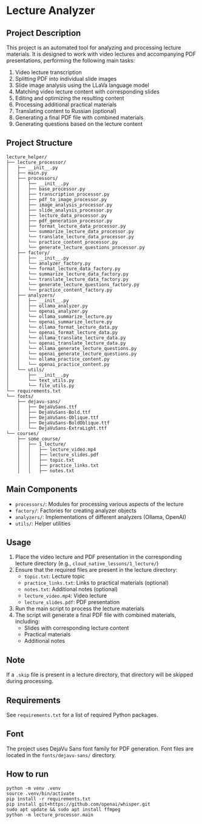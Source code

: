# Lecture Analyzer

## Project Description

This project is an automated tool for analyzing and processing lecture materials. It is designed to work with video lectures and accompanying PDF presentations, performing the following main tasks:

1. Video lecture transcription
2. Splitting PDF into individual slide images
3. Slide image analysis using the LLaVa language model
4. Matching video lecture content with corresponding slides
5. Editing and optimizing the resulting content
6. Processing additional practical materials
7. Translating content to Russian (optional)
8. Generating a final PDF file with combined materials
9. Generating questions based on the lecture content

## Project Structure

```
lecture_helper/
├── lecture_processor/
│   ├── __init__.py
│   ├── main.py
│   ├── processors/
│   │   ├── __init__.py
│   │   ├── base_processor.py
│   │   ├── transcription_processor.py
│   │   ├── pdf_to_image_processor.py
│   │   ├── image_analysis_processor.py
│   │   ├── slide_analysis_processor.py
│   │   ├── lecture_data_processor.py
│   │   ├── pdf_generation_processor.py
│   │   ├── format_lecture_data_processor.py
│   │   └── summarize_lecture_data_processor.py
│   │   └── translate_lecture_data_processor.py
│   │   └── practice_content_processor.py
│   │   └── generate_lecture_questions_processor.py
│   ├── factory/
│   │   ├── __init__.py
│   │   └── analyzer_factory.py
│   │   └── format_lecture_data_factory.py
│   │   └── summarize_lecture_data_factory.py
│   │   └── translate_lecture_data_factory.py
│   │   └── generate_lecture_questions_factory.py
│   │   └── practice_content_factory.py
│   ├── analyzers/
│   │   ├── __init__.py
│   │   ├── ollama_analyzer.py
│   │   └── openai_analyzer.py
│   │   └── ollama_summarize_lecture.py
│   │   └── openai_summarize_lecture.py
│   │   └── ollama_format_lecture_data.py
│   │   └── openai_format_lecture_data.py
│   │   └── ollama_translate_lecture_data.py
│   │   └── openai_translate_lecture_data.py
│   │   └── ollama_generate_lecture_questions.py
│   │   └── openai_generate_lecture_questions.py
│   │   └── ollama_practice_content.py
│   │   └── openai_practice_content.py
│   └── utils/
│       ├── __init__.py
│       └── text_utils.py
│       └── file_utils.py
└── requirements.txt
└── fonts/
    ├── dejavu-sans/
    │   ├── DejaVuSans.ttf
    │   ├── DejaVuSans-Bold.ttf
    │   ├── DejaVuSans-Oblique.ttf
    │   ├── DejaVuSans-BoldOblique.ttf
    │   └── DejaVuSans-ExtraLight.ttf
└── courses/
    ├── some_course/
    │   ├── 1_lecture/
    │   │   ├── lecture_video.mp4
    │   │   ├── lecture_slides.pdf
    │   │   ├── topic.txt
    │   │   ├── practice_links.txt
    │   │   ├── notes.txt
```

## Main Components

- `processors/`: Modules for processing various aspects of the lecture
- `factory/`: Factories for creating analyzer objects
- `analyzers/`: Implementations of different analyzers (Ollama, OpenAI)
- `utils/`: Helper utilities

## Usage

1. Place the video lecture and PDF presentation in the corresponding lecture directory (e.g., `cloud_native_lessons/1_lecture/`)
2. Ensure that the required files are present in the lecture directory:
   - `topic.txt`: Lecture topic
   - `practice_links.txt`: Links to practical materials (optional)
   - `notes.txt`: Additional notes (optional)
   - `lecture_video.mp4`: Video lecture
   - `lecture_slides.pdf`: PDF presentation
3. Run the main script to process the lecture materials
4. The script will generate a final PDF file with combined materials, including:
   - Slides with corresponding lecture content
   - Practical materials
   - Additional notes

## Note

If a `.skip` file is present in a lecture directory, that directory will be skipped during processing.

## Requirements

See `requirements.txt` for a list of required Python packages.

## Font

The project uses DejaVu Sans font family for PDF generation. Font files are located in the `fonts/dejavu-sans/` directory.

## How to run

```
python -m venv .venv
source .venv/bin/activate
pip install -r requirements.txt
pip install git+https://github.com/openai/whisper.git
sudo apt update && sudo apt install ffmpeg
python -m lecture_processor.main
```
